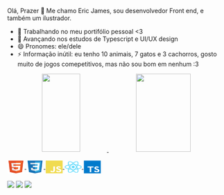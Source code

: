 Olá, Prazer 👋
Me chamo Eric James, sou desenvolvedor Front end, e também um ilustrador.

- 🔭 Trabalhando no meu portifólio pessoal <3
- 🌱 Avançando nos estudos de Typescript e UI/UX design
- 😄 Pronomes: ele/dele
- ⚡ Informação inútil: eu tenho 10 animais, 7 gatos e 3 cachorros, gosto muito de jogos comepetitivos, mas não sou bom em nenhum :3

<div align="center">
  <a href="https://github.com/Ericjcf">
  <img height="180em" width="42%" src="https://github-readme-stats.vercel.app/api?username=Ericjcf&show_icons=true&theme=dracula&include_all_commits=true&count_private=true"/>
  <img height="180em" width="50%" src="https://github-readme-stats.vercel.app/api/top-langs/?username=Ericjcf&layout=compact&langs_count=7&theme=dracula"/>
</div>

<div style="display: inline_block"><br>
 <img align="center" alt="Eric-HTML" height="30" width="40" src="https://raw.githubusercontent.com/devicons/devicon/master/icons/html5/html5-original.svg">
  <img align="center" alt="Eric-CSS" height="30" width="40" src="https://raw.githubusercontent.com/devicons/devicon/master/icons/css3/css3-original.svg">
  <img align="center" alt="Eric-Js" height="30" width="40" src="https://raw.githubusercontent.com/devicons/devicon/master/icons/javascript/javascript-plain.svg">
  <img align="center" alt="Eric-React" height="30" width="40" src="https://raw.githubusercontent.com/devicons/devicon/master/icons/react/react-original.svg">
  <img align="center" alt="Eric-Ts" height="30" width="40" src="https://raw.githubusercontent.com/devicons/devicon/master/icons/typescript/typescript-plain.svg">
  </br>
</div>
<div> 
  </br>
  <a href="https://www.instagram.com/magikarpii/" target="_blank"><img src="https://img.shields.io/badge/-Instagram-%23E4405F?style=for-the-badge&logo=instagram&logoColor=white" target="_blank"></a> <a href = "mailto:ericjcf@gmail.com"><img src="https://img.shields.io/badge/-Gmail-%23333?style=for-the-badge&logo=gmail&logoColor=white" target="_blank"></a>
  <a href="https://www.linkedin.com/in/eric-james-front/" target="_blank"><img src="https://img.shields.io/badge/-LinkedIn-%230077B5?style=for-the-badge&logo=linkedin&logoColor=white" target="_blank"></a> 
</div>
